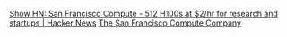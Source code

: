 
[Show HN: San Francisco Compute - 512 H100s at $2/hr for research and startups | Hacker News](https://news.ycombinator.com/item?id=36933603)
[The San Francisco Compute Company](https://sfcompute.com/)
